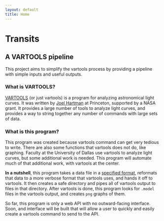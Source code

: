 ```yaml
---
layout: default
title: Home
---
```


# Transits
## A VARTOOLS pipeline

This project aims to simplify the vartools process by providing a pipeline with simple inputs and useful outputs.

### What is VARTOOLS?
[VARTOOLS](https://www.astro.princeton.edu/~jhartman/vartools.html) (or just vartools) is a program for analyzing astronomical light curves. It was written by [Joel Hartman](https://www.astro.princeton.edu/~jhartman/) at Princeton, supported by a NASA grant. It provides a large number of tools to analyze light curves, and provides a way to string together any number of commands with large sets of data.


### What is this program?
This program was created because vartools command can get very tedious to write. There are also some functions that vartools does not do, like graphing. Faculty at the University of Dallas use vartools to analyze light curves, but some additional work is needed. This program will automate much of that additional work, with vartools at the center.

**In a nutshell**, this program takes a data file in a [specified format](https://llamicron.github.io/transits/data_formatter), reformats that data to a more verbose format that vartools uses, and hands it off to vartools. It then creates a safe directory and pipes all of vartools output to files in that directory. After vartools is done, this program looks for `.model` files in the vartools output, and creates `png` graphs of them.

So far, this program is only a web API with no outward-facing interface. Soon, and interface will be built that will allow a user to quickly and easily create a vartools command to send to the API.
